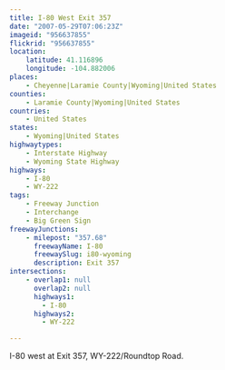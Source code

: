 ```yaml
---
title: I-80 West Exit 357
date: "2007-05-29T07:06:23Z"
imageid: "956637855"
flickrid: "956637855"
location:
    latitude: 41.116896
    longitude: -104.882006
places:
    - Cheyenne|Laramie County|Wyoming|United States
counties:
    - Laramie County|Wyoming|United States
countries:
    - United States
states:
    - Wyoming|United States
highwaytypes:
    - Interstate Highway
    - Wyoming State Highway
highways:
    - I-80
    - WY-222
tags:
    - Freeway Junction
    - Interchange
    - Big Green Sign
freewayJunctions:
    - milepost: "357.68"
      freewayName: I-80
      freewaySlug: i80-wyoming
      description: Exit 357
intersections:
    - overlap1: null
      overlap2: null
      highways1:
        - I-80
      highways2:
        - WY-222

---
```

I-80 west at Exit 357, WY-222/Roundtop Road.